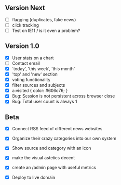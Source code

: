 ## Version Next

- [ ] flagging (duplicates, fake news)
- [ ] click tracking
- [ ] Test on IE11 / is it even a problem?

## Version 1.0

- [x] User stats on a chart
- [ ] Contact email
- [x] 'today', 'this week', 'this month'
- [x] 'top' and 'new' section
- [x] voting functionality
- [x] filter sources and subjects
- [x] a:visited { color: #606c76; }
- [x] Bug: Session is not persistent across browser close
- [x] Bug: Total user count is always 1

## Beta

- [x] Connect RSS feed of different news websites
- [x] Organize their crazy categories into our own system
- [x] Show source and category with an icon
- [x] make the visual astetics decent
- [x] create an /admin page with useful metrics
- [x] Deploy to live domain

